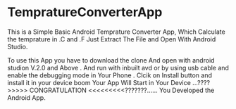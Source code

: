 # TempratureConverterApp

This is a Simple Basic Android Temprature Converter App, Which Calculate the temprature in .C and .F 
Just Extract The File and Open With Android Studio.

To use this App you have to download the clone
And open with android studion V.2.0 and Above .
And run with inbuilt avd or by using usb cable and enable the debugging mode in Your Phone .
Clcik on Install button and install it in your device 
boom Your App Will Start in Your Device 
...????>>>>>  CONGRATULATION  <<<<<<<<<???????...... 
            You Developed the Android App.
